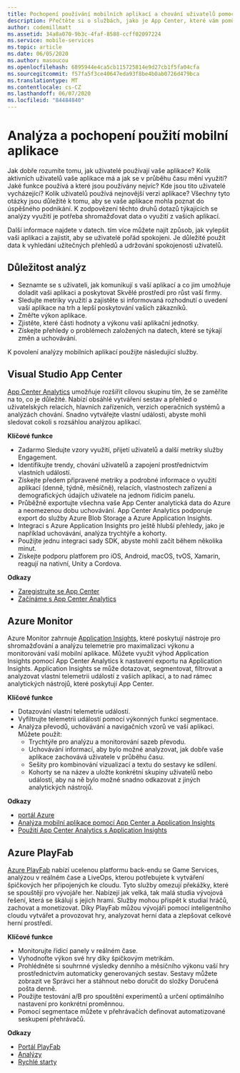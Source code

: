 ```yaml
---
title: Pochopení používání mobilních aplikací a chování uživatelů pomocí Visual Studio App Center a služeb Azure
description: Přečtěte si o službách, jako je App Center, které vám pomůžou učinit inteligentní rozhodnutí v podniku tím, že porozumí, jak uživatelé používají vaši mobilní aplikaci.
author: codemillmatt
ms.assetid: 34a8a070-9b3c-4faf-8588-ccff02097224
ms.service: mobile-services
ms.topic: article
ms.date: 06/05/2020
ms.author: masoucou
ms.openlocfilehash: 6895944e4ca5cb115725814e9d27cb1f5fa04cfa
ms.sourcegitcommit: f57fa5f3ce40647eda93f8be4b0ab0726d479bca
ms.translationtype: MT
ms.contentlocale: cs-CZ
ms.lasthandoff: 06/07/2020
ms.locfileid: "84484840"
---
```

# <a name="analyze-and-understand-mobile-application-use"></a>Analýza a pochopení použití mobilní aplikace
Jak dobře rozumíte tomu, jak uživatelé používají vaše aplikace? Kolik aktivních uživatelů vaše aplikace má a jak se v průběhu času mění využití? Jaké funkce používá a které jsou používány nejvíc? Kde jsou tito uživatelé vycházející? Kolik uživatelů používá nejnovější verzi aplikace? Všechny tyto otázky jsou důležité k tomu, aby se vaše aplikace mohla poznat do úspěšného podnikání. K zodpovězení těchto druhů dotazů týkajících se analýzy využití je potřeba shromažďovat data o využití z vašich aplikací.

Další informace najdete v datech. tím více můžete najít způsob, jak vylepšit vaši aplikaci a zajistit, aby se uživatelé pořád spokojeni. Je důležité použít data k vyhledání užitečných přehledů a udržování spokojenosti uživatelů.

## <a name="importance-of-analytics"></a>Důležitost analýz
- Seznamte se s uživateli, jak komunikují s vaší aplikací a co jim umožňuje doladit vaši aplikaci a poskytovat Skvělé prostředí pro růst vaší firmy.
- Sledujte metriky využití a zajistěte si informovaná rozhodnutí o uvedení vaší aplikace na trh a lepší poskytování vašich zákazníků.
- Změřte výkon aplikace.
- Zjistěte, které části hodnoty a výkonu vaší aplikační jednotky.
- Získejte přehledy o problémech založených na datech, které se týkají změn a uchovávání.

K povolení analýzy mobilních aplikací použijte následující služby.

## <a name="visual-studio-app-center"></a>Visual Studio App Center
[App Center Analytics](/appcenter/analytics/) umožňuje rozšířit cílovou skupinu tím, že se zaměříte na to, co je důležité. Nabízí obsáhlé vytváření sestav a přehled o uživatelských relacích, hlavních zařízeních, verzích operačních systémů a analýzách chování. Snadno vytvářejte vlastní události, abyste mohli sledovat cokoli s rozsáhlou analýzou aplikací.

   **Klíčové funkce**
   - Zadarmo Sledujte vzory využití, přijetí uživatelů a další metriky služby Engagement.
   - Identifikujte trendy, chování uživatelů a zapojení prostřednictvím vlastních událostí.
   - Získejte předem připravené metriky a podrobné informace o využití aplikací (denně, týdně, měsíčně), relacích, vlastnostech zařízení a demografických údajích uživatele na jednom řídicím panelu.
   - Průběžně exportujte všechna vaše App Center analytická data do Azure a neomezenou dobu uchovávání. App Center Analytics podporuje export do služby Azure Blob Storage a Azure Application Insights.
   - Integraci s Azure Application Insights pro ještě hlubší přehledy, jako je například uchovávání, analýza trychtýře a kohorty.
   - Použijte jednu integraci sady SDK, abyste mohli začít během několika minut.
   - Získejte podporu platforem pro iOS, Android, macOS, tvOS, Xamarin, reagují na nativní, Unity a Cordova.

   **Odkazy**
   - [Zaregistrujte se App Center](https://appcenter.ms/signup?utm_source=Mobile%20Development%20Docs&utm_medium=Azure&utm_campaign=New%20azure%20docs)
   - [Začínáme s App Center Analytics](/appcenter/analytics/)

## <a name="azure-monitor"></a>Azure Monitor
Azure Monitor zahrnuje [Application Insights](/azure/azure-monitor/app/app-insights-overview), které poskytují nástroje pro shromažďování a analýzu telemetrie pro maximalizaci výkonu a monitorování vaší mobilní aplikace. Můžete využít výhod Application Insights pomocí App Center Analytics k nastavení exportu na Application Insights. Application Insights se může dotazovat, segmentovat, filtrovat a analyzovat vlastní telemetrii událostí z vašich aplikací, a to nad rámec analytických nástrojů, které poskytují App Center.

**Klíčové funkce**
   - Dotazování vlastní telemetrie událostí.
   - Vyfiltrujte telemetrii událostí pomocí výkonných funkcí segmentace.
   - Analýza převodů, uchovávání a navigačních vzorů ve vaší aplikaci. Můžete použít:
     - Trychtýře pro analýzu a monitorování sazeb převodu.
     - Uchovávání informací, aby bylo možné analyzovat, jak dobře vaše aplikace zachovává uživatele v průběhu času.
     - Sešity pro kombinování vizualizací a textu do sestavy ke sdílení.
     - Kohorty se na název a uložte konkrétní skupiny uživatelů nebo událostí, aby na ně bylo možné snadno odkazovat z jiných analytických nástrojů.

**Odkazy**
- [portál Azure](https://portal.azure.com/)
- [Analýza mobilní aplikace pomocí App Center a Application Insights](/azure/azure-monitor/learn/mobile-center-quickstart)
- [Použití App Center Analytics s Application Insights](/azure/azure-monitor/app/usage-overview)

## <a name="azure-playfab"></a>Azure PlayFab
[Azure PlayFab](https://playfab.com/) nabízí ucelenou platformu back-endu se Game Services, analýzou v reálném čase a LiveOps, kterou potřebujete k vytváření špičkových her připojených ke cloudu. Tyto služby omezují překážky, které se spouštějí pro vývojáře her. Nabízejí jak velká, tak malá studia vývojová řešení, která se škálují s jejich hrami. Služby mohou přispět k studiaí hráčů, zachovat a monetizovat. Díky PlayFab můžou vývojáři pomocí inteligentního cloudu vytvářet a provozovat hry, analyzovat herní data a zlepšovat celkové herní prostředí.

**Klíčové funkce**
   - Monitorujte řídicí panely v reálném čase.
   - Vyhodnoťte výkon své hry díky špičkovým metrikám.
   - Prohlédněte si souhrnné výsledky denního a měsíčního výkonu vaší hry prostřednictvím automaticky generovaných sestav. Sestavy můžete zobrazit ve Správci her a stáhnout nebo doručit do složky Doručená pošta denně.
   - Použijte testování a/B pro spouštění experimentů a určení optimálního nastavení pro konkrétní proměnnou.
   - Pomocí segmentace můžete v přehrávačích definovat automatizované seskupení přehrávačů.
    
**Odkazy**
- [Portál PlayFab](https://developer.playfab.com/en-US/sign-up)
- [Analýzy](/gaming/playfab/#pivot=documentation&panel=analytics)
- [Rychlé starty](/gaming/playfab/#pivot=documentation&panel=quickstarts) 
